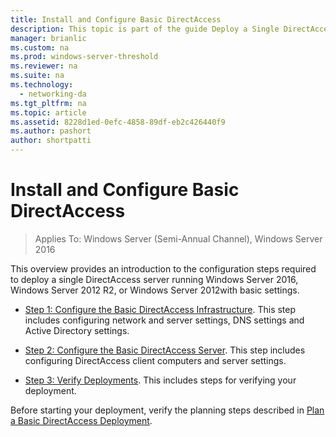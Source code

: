 ```yaml
---
title: Install and Configure Basic DirectAccess
description: This topic is part of the guide Deploy a Single DirectAccess Server Using the Getting Started Wizard for Windows Server 2016
manager: brianlic
ms.custom: na
ms.prod: windows-server-threshold
ms.reviewer: na
ms.suite: na
ms.technology: 
  - networking-da
ms.tgt_pltfrm: na
ms.topic: article
ms.assetid: 8228d1ed-0efc-4858-89df-eb2c426440f9
ms.author: pashort
author: shortpatti
---
```

# Install and Configure Basic DirectAccess

>Applies To: Windows Server (Semi-Annual Channel), Windows Server 2016

This overview provides an introduction to the configuration steps required to deploy a single DirectAccess server running  Windows Server 2016, Windows Server 2012 R2, or Windows Server 2012with basic settings.  
  
-   [Step 1: Configure the Basic DirectAccess Infrastructure](da-basic-configure-s1-infrastructure.md). This step includes configuring network and server settings, DNS settings and Active Directory settings.  
  
-   [Step 2: Configure the Basic DirectAccess Server](da-basic-configure-s2-server.md). This step includes configuring DirectAccess client computers and server settings.  
  
-   [Step 3: Verify Deployments](da-basic-configure-s3-verify.md). This includes steps for verifying your deployment.  
  
Before starting your deployment, verify the planning steps described in [Plan a Basic DirectAccess Deployment](Plan-a-Basic-DirectAccess-Deployment.md).  
  


